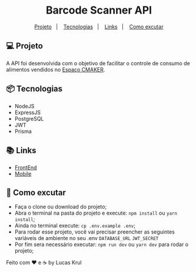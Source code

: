 <h1 align="center">
    Barcode Scanner API
</h1>

<p align="center">
  <a href="#-projeto">Projeto</a>&nbsp;&nbsp;&nbsp;|&nbsp;&nbsp;&nbsp;
  <a href="#-tecnologias">Tecnologias</a>&nbsp;&nbsp;&nbsp;|&nbsp;&nbsp;&nbsp;
  <a href="#-links">Links</a>&nbsp;&nbsp;&nbsp;|&nbsp;&nbsp;&nbsp;
  <a href="#-como-excutar">Como excutar</a>
</p>

## 💻 Projeto

A API foi desenvolvida com o objetivo de facilitar o controle de consumo de alimentos vendidos no [Espaço CMAKER](https://www.cmaker.com.br/).

## 📦 Tecnologias

- NodeJS
- ExpressJS
- PostgreSQL
- JWT
- Prisma

## 📚 Links
- [FrontEnd](https://github.com/l3k/frontend-barcode)
- [Mobile](https://github.com/l3k/mobile-barcode)

## 🤔 Como excutar

- Faça o clone ou download do projeto;
- Abra o terminal na pasta do projeto e execute: `npm install` ou `yarn install`;
- Ainda no terminal execute: `cp .env.example .env`;
- Para rodar esse projeto, você vai precisar preencher as seguintes variáveis de ambiente no seu .env
`DATABASE_URL`
`JWT_SECRET`
- Por fim sera necessário executar: `npm run dev` ou `yarn dev` para rodar o projeto;



Feito com ♥ e ☕ by Lucas Krul
